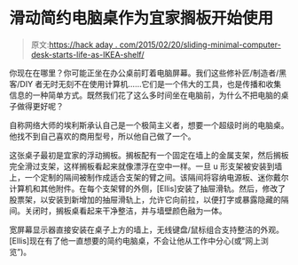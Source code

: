 # 滑动简约电脑桌作为宜家搁板开始使用

> 原文:[https://hack aday . com/2015/02/20/sliding-minimal-computer-desk-starts-life-as-IKEA-shelf/](https://hackaday.com/2015/02/20/sliding-minimalist-computer-desk-starts-life-as-ikea-shelf/)

你现在在哪里？你可能正坐在办公桌前盯着电脑屏幕。我们这些修补匠/制造者/黑客/DIY 者无时无刻不在使用计算机……它们是一个伟大的工具，也是传播和收集信息的一种简单方式。既然我们花了这么多时间坐在电脑前，为什么不把电脑的桌子做得更好呢？

自称网络大师的埃利斯承认自己是一个极简主义者，想要一个超级时尚的电脑桌。他找不到自己喜欢的商用型号，所以他自己做了一个。

这张桌子最初是宜家的浮动搁板。搁板配有一个固定在墙上的金属支架，然后搁板完全滑过支架，这样搁板看起来就像漂浮在空中一样。一旦 u 形支架被安装到墙上，一个定制的隔间被制作成适合支架的臂之间。该隔间将容纳电源板、迷你戴尔计算机和其他附件。在每个支架臂的外侧，[Ellis]安装了抽屉滑轨。然后，修改了股票架，以安装到新增加的抽屉滑轨上，允许它向前拉，以便打字或暴露隐藏的隔间。关闭时，搁板桌看起来干净整洁，并与墙壁颜色融为一体。

宽屏幕显示器直接安装在桌子上方的墙上，无线键盘/鼠标组合支持整洁的外观。[Ellis]现在有了他一直想要的简约电脑桌，不会让他从工作中分心(或“网上浏览”)。